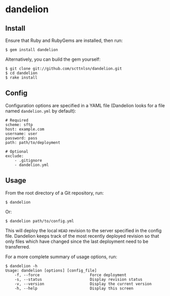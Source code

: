 dandelion
=========

Install
-------
Ensure that Ruby and RubyGems are installed, then run:

    $ gem install dandelion
    
Alternatively, you can build the gem yourself:

    $ git clone git://github.com/scttnlsn/dandelion.git
    $ cd dandelion
    $ rake install
    
Config
------
Configuration options are specified in a YAML file (Dandelion looks for a file
named `dandelion.yml` by default):

    # Required
    scheme: sftp
    host: example.com
    username: user
    password: pass
    path: path/to/deployment
    
    # Optional
    exclude:
        - .gitignore
        - dandelion.yml
    
Usage
-----
From the root directory of a Git repository, run:

    $ dandelion
    
Or:

    $ dandelion path/to/config.yml
    
This will deploy the local `HEAD` revision to the server specified in the config
file.  Dandelion keeps track of the most recently deployed revision so that only
files which have changed since the last deployment need to be transferred.

For a more complete summary of usage options, run:

    $ dandelion -h
    Usage: dandelion [options] [config_file]
        -f, --force                      Force deployment
        -s, --status                     Display revision status
        -v, --version                    Display the current version
        -h, --help                       Display this screen